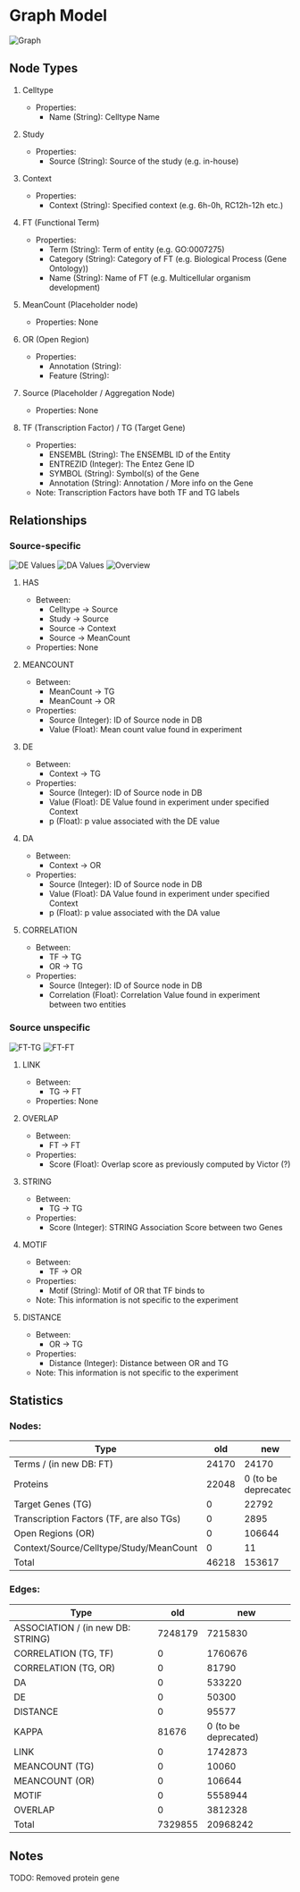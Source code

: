 # Graph Model

![Graph](./figs/model/graph_v5.4_presentation.png)

## Node Types
1. Celltype
    * Properties:
        - Name (String): Celltype Name

2. Study
    * Properties:
        - Source (String): Source of the study (e.g. in-house)

3. Context
    * Properties:
        - Context (String): Specified context (e.g. 6h-0h, RC12h-12h etc.)

4. FT (Functional Term)
    * Properties:
        - Term (String): Term of entity (e.g. GO:0007275)
        - Category (String): Category of FT (e.g. Biological Process (Gene Ontology))
        - Name (String): Name of FT (e.g. Multicellular organism development)

5. MeanCount (Placeholder node)
    * Properties: None

6. OR (Open Region)
    * Properties:
        - Annotation (String):
        - Feature (String):

7. Source (Placeholder / Aggregation Node)
    * Properties: None
    
8. TF (Transcription Factor) / TG (Target Gene)
    * Properties:
        - ENSEMBL (String): The ENSEMBL ID of the Entity
        - ENTREZID (Integer): The Entez Gene ID
        - SYMBOL (String): Symbol(s) of the Gene
        - Annotation (String): Annotation / More info on the Gene
    * Note: Transcription Factors have both TF and TG labels

## Relationships

### Source-specific

![DE Values](./figs/model/graph_v5.3_DE.png)
![DA Values](./figs/model/graph_v5.3_DA.png)
![Overview](./figs/model/graph_v5.3_overview.png)

1. HAS 
    * Between:
        - Celltype -> Source
        - Study -> Source
        - Source -> Context
        - Source -> MeanCount
    * Properties: None

2. MEANCOUNT
    * Between:
        - MeanCount -> TG
        - MeanCount -> OR
    * Properties:
        - Source (Integer): ID of Source node in DB
        - Value (Float): Mean count value found in experiment

3. DE
    * Between:
        - Context -> TG
    * Properties:
        - Source (Integer): ID of Source node in DB
        - Value (Float): DE Value found in experiment under specified Context
        - p (Float): p value associated with the DE value

4. DA
    * Between:
        - Context -> OR
    * Properties:
        - Source (Integer): ID of Source node in DB
        - Value (Float): DA Value found in experiment under specified Context
        - p (Float): p value associated with the DA value

5. CORRELATION
    * Between:
        - TF -> TG
        - OR -> TG
    * Properties:
        - Source (Integer): ID of Source node in DB
        - Correlation (Float): Correlation Value found in experiment between two entities


### Source unspecific

![FT-TG](./figs/model/graph_v5.3_ft_tg.png)
![FT-FT](./figs/model/graph_v5.3_ft_ft.png)

1. LINK
    * Between:
        - TG -> FT
    * Properties: None

2. OVERLAP
    * Between:
        - FT -> FT
    * Properties:
        - Score (Float): Overlap score as previously computed by Victor (?)

3. STRING
    * Between:
        - TG -> TG
    * Properties:
        - Score (Integer): STRING Association Score between two Genes

4. MOTIF
    * Between:
        - TF -> OR
    * Properties:
        - Motif (String): Motif of OR that TF binds to
    * Note: This information is not specific to the experiment

5. DISTANCE
    * Between:
        - OR -> TG
    * Properties:
        - Distance (Integer): Distance between OR and TG
    * Note: This information is not specific to the experiment

## Statistics

### Nodes:
| Type | old | new |
| --- | --- | --- |
| Terms / (in new DB: FT) | 24170 | 24170 |
| Proteins | 22048 | 0 (to be deprecated) |
| Target Genes (TG) | 0 | 22792 |
| Transcription Factors (TF, are also TGs) | 0 | 2895 |
| Open Regions (OR) | 0 | 106644 |
| Context/Source/Celltype/Study/MeanCount | 0 | 11 |
| Total | 46218 | 153617  |

### Edges:
| Type | old | new |
| --- | --- | --- |
| ASSOCIATION / (in new DB: STRING) | 7248179 | 7215830 |
| CORRELATION (TG, TF) | 0 | 1760676 |
| CORRELATION (TG, OR) | 0 | 81790 |
| DA | 0 | 533220 |
| DE | 0 | 50300 |
| DISTANCE | 0 | 95577 |
| KAPPA | 81676 | 0 (to be deprecated) |
| LINK | 0 | 1742873 |
| MEANCOUNT (TG) | 0 | 10060 |
| MEANCOUNT (OR) | 0 | 106644 |
| MOTIF | 0 | 5558944 |
| OVERLAP | 0 | 3812328 |
| Total | 7329855 | 20968242 |

## Notes
TODO:
Removed protein gene 